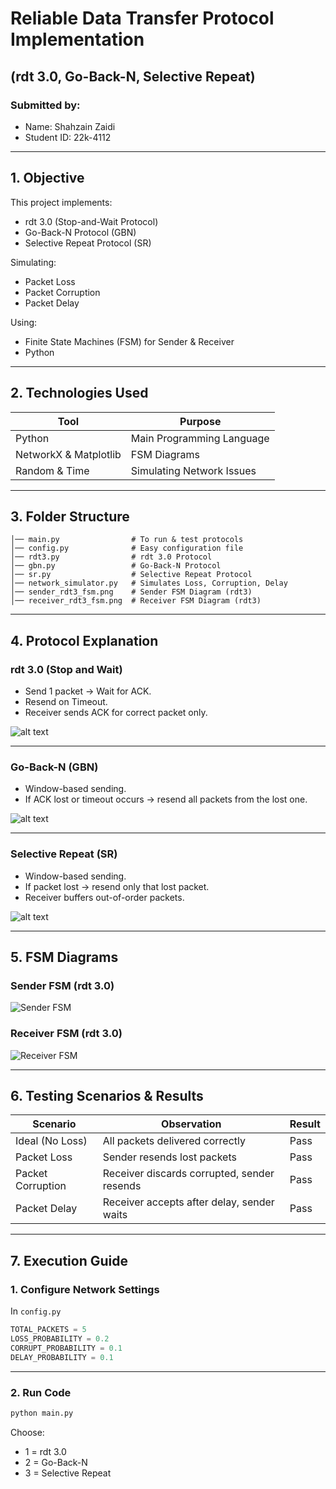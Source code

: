 
# Reliable Data Transfer Protocol Implementation  
## (rdt 3.0, Go-Back-N, Selective Repeat)

### Submitted by:
- Name: Shahzain Zaidi  
- Student ID: 22k-4112  

---

## 1. Objective
This project implements:
- rdt 3.0 (Stop-and-Wait Protocol)
- Go-Back-N Protocol (GBN)
- Selective Repeat Protocol (SR)

Simulating:
- Packet Loss  
- Packet Corruption  
- Packet Delay  

Using:
- Finite State Machines (FSM) for Sender & Receiver  
- Python  

---

## 2. Technologies Used
| Tool | Purpose |
|------|---------|
| Python | Main Programming Language |
| NetworkX & Matplotlib | FSM Diagrams |
| Random & Time | Simulating Network Issues |

---

## 3. Folder Structure
```
│── main.py                # To run & test protocols
│── config.py              # Easy configuration file
│── rdt3.py                # rdt 3.0 Protocol
│── gbn.py                 # Go-Back-N Protocol
│── sr.py                  # Selective Repeat Protocol
│── network_simulator.py   # Simulates Loss, Corruption, Delay
│── sender_rdt3_fsm.png    # Sender FSM Diagram (rdt3)
│── receiver_rdt3_fsm.png  # Receiver FSM Diagram (rdt3)
```

---

## 4. Protocol Explanation

### rdt 3.0 (Stop and Wait)
- Send 1 packet -> Wait for ACK.
- Resend on Timeout.
- Receiver sends ACK for correct packet only.

![alt text](image-1.png)

---

### Go-Back-N (GBN)
- Window-based sending.
- If ACK lost or timeout occurs → resend all packets from the lost one.

![alt text](image-2.png)

---

### Selective Repeat (SR)
- Window-based sending.
- If packet lost → resend only that lost packet.
- Receiver buffers out-of-order packets.

![alt text](image.png)


---

## 5. FSM Diagrams

### Sender FSM (rdt 3.0)
![Sender FSM](sender_rdt3_fsm.png)

### Receiver FSM (rdt 3.0)
![Receiver FSM](receiver_rdt3_fsm.png)

---

## 6. Testing Scenarios & Results

| Scenario | Observation | Result |
|----------|-------------|--------|
|Ideal (No Loss) | All packets delivered correctly | Pass |
|Packet Loss | Sender resends lost packets | Pass |
|Packet Corruption | Receiver discards corrupted, sender resends | Pass |
|Packet Delay | Receiver accepts after delay, sender waits | Pass |


---

## 7. Execution Guide

### 1. Configure Network Settings
In `config.py`
```python
TOTAL_PACKETS = 5
LOSS_PROBABILITY = 0.2
CORRUPT_PROBABILITY = 0.1
DELAY_PROBABILITY = 0.1
```

---

### 2. Run Code
```bash
python main.py
```

Choose:
- 1 = rdt 3.0
- 2 = Go-Back-N
- 3 = Selective Repeat
